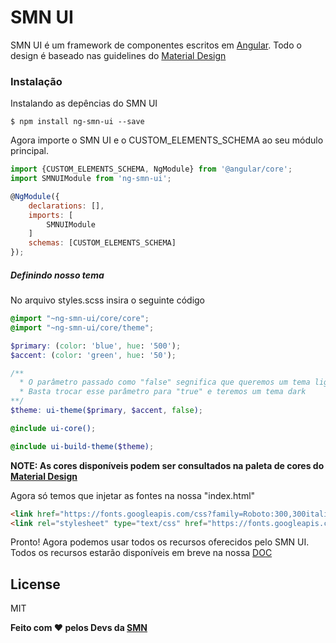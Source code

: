 # SMN UI

SMN UI é um framework de componentes escritos em [Angular](https://angular.io/). Todo o design é baseado nas guidelines do [Material Design](https://material.io/guidelines/)

### Instalação

Instalando as depências do SMN UI

```shell
$ npm install ng-smn-ui --save
```

Agora importe o SMN UI e o CUSTOM_ELEMENTS_SCHEMA ao seu módulo principal.

```js
import {CUSTOM_ELEMENTS_SCHEMA, NgModule} from '@angular/core';
import SMNUIModule from 'ng-smn-ui';

@NgModule({
    declarations: [],
    imports: [
        SMNUIModule
    ]
    schemas: [CUSTOM_ELEMENTS_SCHEMA]
});
```

##### Definindo nosso tema
No arquivo styles.scss insira o seguinte código
```scss
@import "~ng-smn-ui/core/core";
@import "~ng-smn-ui/core/theme";

$primary: (color: 'blue', hue: '500');
$accent: (color: 'green', hue: '50');

/**
  * O parâmetro passado como "false" segnifica que queremos um tema light
  * Basta trocar esse parâmetro para "true" e teremos um tema dark 
**/
$theme: ui-theme($primary, $accent, false); 

@include ui-core();

@include ui-build-theme($theme);
```
**NOTE: As cores disponíveis podem ser consultados na paleta de cores do [Material Design](https://material.io/guidelines/style/color.html#color-color-palette)**

Agora só temos que injetar as fontes na nossa "index.html"

```html
<link href="https://fonts.googleapis.com/css?family=Roboto:300,300italic,400,400italic,500,500italic,700,700italic" rel="stylesheet" type="text/css">
<link rel="stylesheet" type="text/css" href="https://fonts.googleapis.com/icon?family=Material+Icons">
```

Pronto! Agora podemos usar todos os recursos oferecidos pelo SMN UI. 
Todos os recursos estarão disponíveis em breve na nossa [DOC]()

License
----

MIT


**Feito com ❤️ pelos Devs da [SMN](http://smn.com.br/)**
